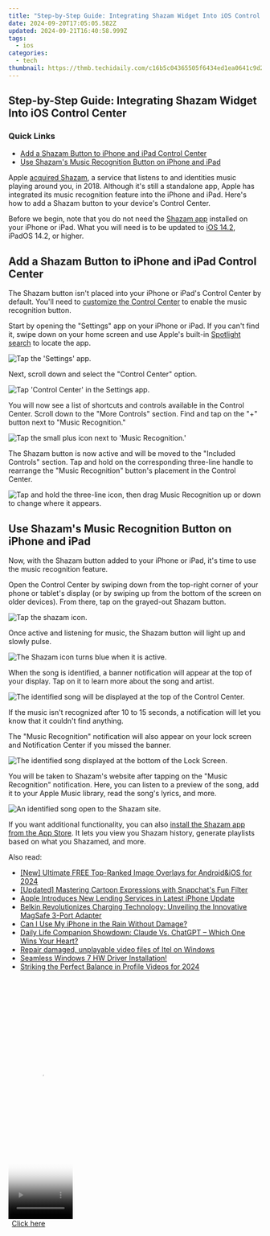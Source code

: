 ```yaml
---
title: "Step-by-Step Guide: Integrating Shazam Widget Into iOS Control Center"
date: 2024-09-20T17:05:05.582Z
updated: 2024-09-21T16:40:58.999Z
tags:
  - ios
categories:
  - tech
thumbnail: https://thmb.techidaily.com/c16b5c04365505f6434ed1ea0641c9d2b73bd5daa2ac9dfaad9bb392e5876080.jpg
---
```


## Step-by-Step Guide: Integrating Shazam Widget Into iOS Control Center

### Quick Links

* [Add a Shazam Button to iPhone and iPad Control Center](https://screen-capture.techidaily.com/updated-2024-approved-21-innovative-solutions-for-free-recording-of-online-meetings/)
* [Use Shazam's Music Recognition Button on iPhone and iPad](https://instagram-clips.techidaily.com/updated-in-2024-highlight-hacks-10-ways-to-captivate-your-followers/)

 Apple [acquired Shazam](https://www.apple.com/newsroom/2018/09/apple-acquires-shazam-offering-more-ways-to-discover-and-enjoy-music/), a service that listens to and identities music playing around you, in 2018\. Although it's still a standalone app, Apple has integrated its music recognition feature into the iPhone and iPad. Here's how to add a Shazam button to your device's Control Center.

 Before we begin, note that you do not need the [Shazam app](https://apps.apple.com/us/app/shazam-music-discovery/id284993459) installed on your iPhone or iPad. What you will need is to be updated to [iOS 14.2](https://www.theverge.com/2020/11/5/21547652/ios-14-2-available-now-download-new-emoji-wallpaper-airplay-2-iphone-ipad-update), iPadOS 14.2, or higher.

##  Add a Shazam Button to iPhone and iPad Control Center

 The Shazam button isn't placed into your iPhone or iPad's Control Center by default. You'll need to [customize the Control Center](https://twitter-videos.techidaily.com/in-2024-gif-galore-converting-tweet-videos-at-zero-cost/) to enable the music recognition button.

 Start by opening the "Settings" app on your iPhone or iPad. If you can't find it, swipe down on your home screen and use Apple's built-in [Spotlight search](https://instagram-video-files.techidaily.com/taking-your-reels-up-a-notch-with-these-top-editors/) to locate the app.

![Tap the 'Settings' app.](https://static1.howtogeekimages.com/wordpress/wp-content/uploads/2024/01/1-tap-settings.png) 

 Next, scroll down and select the "Control Center" option.

![Tap 'Control Center' in the Settings app.](https://static1.howtogeekimages.com/wordpress/wp-content/uploads/2024/01/2-control-center.png) 

 You will now see a list of shortcuts and controls available in the Control Center. Scroll down to the "More Controls" section. Find and tap on the "+" button next to "Music Recognition."

![Tap the small plus icon next to 'Music Recognition.'](https://static1.howtogeekimages.com/wordpress/wp-content/uploads/2024/01/3-tap-the-plus-icon.png) 

 The Shazam button is now active and will be moved to the "Included Controls" section. Tap and hold on the corresponding three-line handle to rearrange the "Music Recognition" button's placement in the Control Center.

![Tap and hold the three-line icon, then drag Music Recognition up or down to change where it appears.](https://static1.howtogeekimages.com/wordpress/wp-content/uploads/2024/01/4-tap-three-line-hamburger-menu.png) 

##  Use Shazam's Music Recognition Button on iPhone and iPad

 Now, with the Shazam button added to your iPhone or iPad, it's time to use the music recognition feature.

 Open the Control Center by swiping down from the top-right corner of your phone or tablet's display (or by swiping up from the bottom of the screen on older devices). From there, tap on the grayed-out Shazam button.

![Tap the shazam icon.](https://static1.howtogeekimages.com/wordpress/wp-content/uploads/2024/01/5-tap-shazam-button.png) 

 Once active and listening for music, the Shazam button will light up and slowly pulse.

![The Shazam icon turns blue when it is active.](https://static1.howtogeekimages.com/wordpress/wp-content/uploads/2024/01/6-shazam-button-is-active.png) 

 When the song is identified, a banner notification will appear at the top of your display. Tap on it to learn more about the song and artist.

![The identified song will be displayed at the top of the Control Center.](https://static1.howtogeekimages.com/wordpress/wp-content/uploads/2024/01/7-song-identifeid.png) 

 If the music isn't recognized after 10 to 15 seconds, a notification will let you know that it couldn't find anything.

 The "Music Recognition" notification will also appear on your lock screen and Notification Center if you missed the banner. 

![The identified song displayed at the bottom of the Lock Screen.](https://static1.howtogeekimages.com/wordpress/wp-content/uploads/2024/01/8-hey-jude-the-beatles.png) 

 You will be taken to Shazam's website after tapping on the "Music Recognition" notification. Here, you can listen to a preview of the song, add it to your Apple Music library, read the song's lyrics, and more.

![An identified song open to the Shazam site.](https://static1.howtogeekimages.com/wordpress/wp-content/uploads/2024/01/9-the-song-on-shazam.png) 

 If you want additional functionality, you can also [install the Shazam app from the App Store](https://apps.apple.com/us/app/shazam-music-discovery/id284993459). It lets you view you Shazam history, generate playlists based on what you Shazamed, and more.

<ins class="adsbygoogle"
     style="display:block"
     data-ad-format="autorelaxed"
     data-ad-client="ca-pub-7571918770474297"
     data-ad-slot="1223367746"></ins>

<ins class="adsbygoogle"
     style="display:block"
     data-ad-client="ca-pub-7571918770474297"
     data-ad-slot="8358498916"
     data-ad-format="auto"
     data-full-width-responsive="true"></ins>

<span class="atpl-alsoreadstyle">Also read:</span>
<div><ul>
<li><a href="https://article-tips.techidaily.com/new-ultimate-free-top-ranked-image-overlays-for-androidandios-for-2024/"><u>[New] Ultimate FREE Top-Ranked Image Overlays for Android&iOS for 2024</u></a></li>
<li><a href="https://snapchat-videos.techidaily.com/updated-mastering-cartoon-expressions-with-snapchats-fun-filter/"><u>[Updated] Mastering Cartoon Expressions with Snapchat's Fun Filter</u></a></li>
<li><a href="https://os-tips.techidaily.com/apple-introduces-new-lending-services-in-latest-iphone-update/"><u>Apple Introduces New Lending Services in Latest iPhone Update</u></a></li>
<li><a href="https://os-tips.techidaily.com/belkin-revolutionizes-charging-technology-unveiling-the-innovative-magsafe-3-port-adapter/"><u>Belkin Revolutionizes Charging Technology: Unveiling the Innovative MagSafe 3-Port Adapter</u></a></li>
<li><a href="https://os-tips.techidaily.com/can-i-use-my-iphone-in-the-rain-without-damage/"><u>Can I Use My iPhone in the Rain Without Damage?</u></a></li>
<li><a href="https://os-tips.techidaily.com/daily-life-companion-showdown-claude-vs-chatgpt-which-one-wins-your-heart/"><u>Daily Life Companion Showdown: Claude Vs. ChatGPT – Which One Wins Your Heart?</u></a></li>
<li><a href="https://techidaily.com/repair-damaged-unplayable-video-files-of-itel-on-windows-by-stellar-video-repair-mobile-video-repair/"><u>Repair damaged, unplayable video files of Itel on Windows</u></a></li>
<li><a href="https://driver-install.techidaily.com/1720061812669-seamless-windows-7-hw-driver-installation/"><u>Seamless Windows 7 HW Driver Installation!</u></a></li>
<li><a href="https://facebook-video-content.techidaily.com/striking-the-perfect-balance-in-profile-videos-for-2024/"><u>Striking the Perfect Balance in Profile Videos for 2024</u></a></li>
</ul></div>

<!-- affiliate ads begin -->
<span id="1975555">
					<video width="128" height="480" style="cursor:pointer"
           poster="//a.impactradius-go.com/display-clicktoplayimage/1975555.png"
           onclick="if(!this.playClicked){this.play();this.setAttribute('controls',true);this.playClicked=true;}">
	   <source src="//a.impactradius-go.com/display-ad/22993-1975555">
	   <img src="//a.impactradius-go.com/display-clicktoplayimage/1975555.png" style="border: none; height: 100%; width: 100%; object-fit: contain">
	</video>
	<div style="width:80px;text-align:center"><a href="javascript:window.open(decodeURIComponent('https%3A%2F%2Fhomestyler.sjv.io%2Fc%2F5597632%2F1975555%2F22993'), '_blank');void(0);">Click here</a></div>
</span>
<img height="0" width="0" src="https://imp.pxf.io/i/5597632/1975555/22993" style="position:absolute;visibility:hidden;" border="0" />
<!-- affiliate ads end -->

